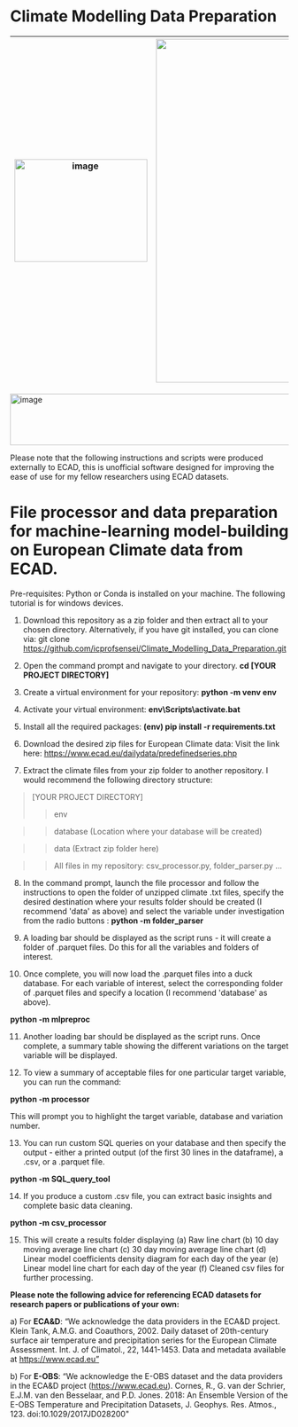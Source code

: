 # Climate Modelling Data Preparation

<img width="240" height="185" alt="image" src="https://github.com/user-attachments/assets/cc419505-20ed-4f7a-9108-7dd9d53a3e2d" />|<img width="1200" height="620" alt="image" src="https://github.com/user-attachments/assets/a10d1f78-27e9-498b-8cc6-e4e27e1a0c56" />
:-------------------------:|:-------------------------:

<img width="652" height="93" alt="image" src="https://github.com/user-attachments/assets/bc9d535c-0ff2-4ede-962e-772eeb9ae526" />


Please note that the following instructions and scripts were produced externally to ECAD, this is unofficial software designed for improving the ease of use for my fellow researchers using ECAD datasets.

# File processor and data preparation for machine-learning model-building on European Climate data from ECAD. 

Pre-requisites: Python or Conda is installed on your machine. The following tutorial is for windows devices.

1) Download this repository as a zip folder and then extract all to your chosen directory. Alternatively, if you have git installed, you can clone via: 
git clone https://github.com/icprofsensei/Climate_Modelling_Data_Preparation.git

2) Open the command prompt and navigate to your directory.
**cd [YOUR PROJECT DIRECTORY]**

3) Create a virtual environment for your repository:
**python -m venv env**

4) Activate your virtual environment:
**env\Scripts\activate.bat**

5) Install all the required packages:
**(env) pip install -r requirements.txt**

6) Download the desired zip files for European Climate data:
Visit the link here: https://www.ecad.eu/dailydata/predefinedseries.php

7) Extract the climate files from your zip folder to another repository. I would recommend the following directory structure:
>[YOUR PROJECT DIRECTORY]
>>env

>>database (Location where your database will be created)


>>data (Extract zip folder here)


>>All files in my repository: csv_processor.py, folder_parser.py ...

8) In the command prompt, launch the file processor and follow the instructions to open the folder of unzipped climate .txt files, specify the desired destination where your results folder should be created (I recommend 'data' as above) and select the variable under investigation from the radio buttons :
**python -m folder_parser**

9) A loading bar should be displayed as the script runs - it will create a folder of .parquet files. Do this for all the variables and folders of interest.

10) Once complete, you will now load the .parquet files into a duck database. For each variable of interest, select the corresponding folder of .parquet files and specify a location (I recommend 'database' as above).

**python -m mlpreproc**

11) Another loading bar should be displayed as the script runs. Once complete, a summary table showing the different variations on the target variable will be displayed.

12) To view a summary of acceptable files for one particular target variable, you can run the command:

**python -m processor**

This will prompt you to highlight the target variable, database and variation number. 

13) You can run custom SQL queries on your database and then specify the output - either a printed output (of the first 30 lines in the dataframe), a .csv, or a .parquet file.

**python -m SQL_query_tool**

14) If you produce a custom .csv file, you can extract basic insights and complete basic data cleaning. 
    
**python -m csv_processor**

15) This will create a results folder displaying (a) Raw line chart (b) 10 day moving average line chart (c) 30 day moving average line chart (d) Linear model coefficients density diagram for each day of the year (e) Linear model line chart for each day of the year (f) Cleaned csv files for further processing.


**Please note the following advice for referencing ECAD datasets for research papers or publications of your own:**

a) For **ECA&D**:
“We acknowledge the data providers in the ECA&D project.
Klein Tank, A.M.G. and Coauthors, 2002. Daily dataset of 20th-century surface air
temperature and precipitation series for the European Climate Assessment. Int. J. of Climatol.,
22, 1441-1453.
Data and metadata available at https://www.ecad.eu”


b) For **E-OBS**:
“We acknowledge the E-OBS dataset and the data providers in the ECA&D project
(https://www.ecad.eu).
Cornes, R., G. van der Schrier, E.J.M. van den Besselaar, and P.D. Jones. 2018: An Ensemble
Version of the E-OBS Temperature and Precipitation Datasets, J. Geophys. Res. Atmos., 123.
doi:10.1029/2017JD028200"
